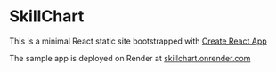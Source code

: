 # SkillChart

This is a minimal React static site bootstrapped with [Create React App](https://github.com/facebook/create-react-app)

The sample app is deployed on Render at [skillchart.onrender.com](https://skillchart.onrender.com/)

